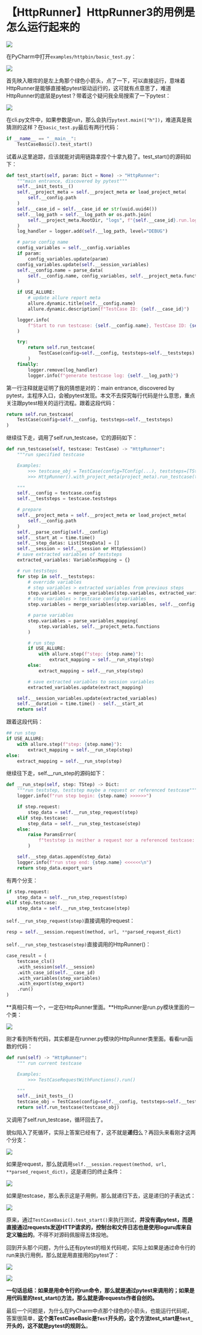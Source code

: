 # 【HttpRunner】HttpRunner3的用例是怎么运行起来的
![](../wanggang.png)

在PyCharm中打开`examples/httpbin/basic_test.py`：

![](008003-【HttpRunner】HttpRunner3的用例是怎么运行起来的/image-20220117193731185.png)

首先映入眼帘的是左上角那个绿色小箭头，点了一下，可以直接运行，意味着HttpRunner是能够直接被pytest驱动运行的，这可就有点意思了，难道HttpRunner的底层是pytest？带着这个疑问我全局搜索了一下pytest：

![](008003-【HttpRunner】HttpRunner3的用例是怎么运行起来的/image-20220117194052189.png)

在cli.py文件中，如果参数是run，那么会执行`pytest.main(["h"])`，难道真是我猜测的这样？在`basic_test.py`最后有两行代码：

```python
if __name__ == "__main__":
    TestCaseBasic().test_start()
```

试着从这里追踪，应该就能对调用链路拿捏个十拿九稳了。test_start()的源码如下：

```python
def test_start(self, param: Dict = None) -> "HttpRunner":
    """main entrance, discovered by pytest"""
    self.__init_tests__()
    self.__project_meta = self.__project_meta or load_project_meta(
        self.__config.path
    )
    self.__case_id = self.__case_id or str(uuid.uuid4())
    self.__log_path = self.__log_path or os.path.join(
        self.__project_meta.RootDir, "logs", f"{self.__case_id}.run.log"
    )
    log_handler = logger.add(self.__log_path, level="DEBUG")

    # parse config name
    config_variables = self.__config.variables
    if param:
        config_variables.update(param)
    config_variables.update(self.__session_variables)
    self.__config.name = parse_data(
        self.__config.name, config_variables, self.__project_meta.functions
    )

    if USE_ALLURE:
        # update allure report meta
        allure.dynamic.title(self.__config.name)
        allure.dynamic.description(f"TestCase ID: {self.__case_id}")

    logger.info(
        f"Start to run testcase: {self.__config.name}, TestCase ID: {self.__case_id}"
    )

    try:
        return self.run_testcase(
            TestCase(config=self.__config, teststeps=self.__teststeps)
        )
    finally:
        logger.remove(log_handler)
        logger.info(f"generate testcase log: {self.__log_path}")

```

第一行注释就是证明了我的猜想是对的：main entrance, discovered by pytest，主程序入口，会被pytest发现。本文不去探究每行代码是什么意思，重点关注跟pytest相关的运行流程。跟着这段代码：

```python
return self.run_testcase(
    TestCase(config=self.__config, teststeps=self.__teststeps)
)
```

继续往下走，调用了self.run_testcase，它的源码如下：

```python
def run_testcase(self, testcase: TestCase) -> "HttpRunner":
    """run specified testcase

    Examples:
        >>> testcase_obj = TestCase(config=TConfig(...), teststeps=[TStep(...)])
        >>> HttpRunner().with_project_meta(project_meta).run_testcase(testcase_obj)

    """
    self.__config = testcase.config
    self.__teststeps = testcase.teststeps

    # prepare
    self.__project_meta = self.__project_meta or load_project_meta(
        self.__config.path
    )
    self.__parse_config(self.__config)
    self.__start_at = time.time()
    self.__step_datas: List[StepData] = []
    self.__session = self.__session or HttpSession()
    # save extracted variables of teststeps
    extracted_variables: VariablesMapping = {}

    # run teststeps
    for step in self.__teststeps:
        # override variables
        # step variables > extracted variables from previous steps
        step.variables = merge_variables(step.variables, extracted_variables)
        # step variables > testcase config variables
        step.variables = merge_variables(step.variables, self.__config.variables)

        # parse variables
        step.variables = parse_variables_mapping(
            step.variables, self.__project_meta.functions
        )

        # run step
        if USE_ALLURE:
            with allure.step(f"step: {step.name}"):
                extract_mapping = self.__run_step(step)
        else:
            extract_mapping = self.__run_step(step)

        # save extracted variables to session variables
        extracted_variables.update(extract_mapping)

    self.__session_variables.update(extracted_variables)
    self.__duration = time.time() - self.__start_at
    return self
```

跟着这段代码：

```python
## run step
if USE_ALLURE:
    with allure.step(f"step: {step.name}"):
        extract_mapping = self.__run_step(step)
else:
    extract_mapping = self.__run_step(step)
```

继续往下走，self.__run_step的源码如下：

```python
def __run_step(self, step: TStep) -> Dict:
    """run teststep, teststep maybe a request or referenced testcase"""
    logger.info(f"run step begin: {step.name} >>>>>>")

    if step.request:
        step_data = self.__run_step_request(step)
    elif step.testcase:
        step_data = self.__run_step_testcase(step)
    else:
        raise ParamsError(
            f"teststep is neither a request nor a referenced testcase: {step.dict()}"
        )

    self.__step_datas.append(step_data)
    logger.info(f"run step end: {step.name} <<<<<<\n")
    return step_data.export_vars
```

有两个分支：

```python
if step.request:
    step_data = self.__run_step_request(step)
elif step.testcase:
    step_data = self.__run_step_testcase(step)
```

`self.__run_step_request(step)`直接调用的request：

```python
resp = self.__session.request(method, url, **parsed_request_dict)
```

`self.__run_step_testcase(step)`直接调用的HttpRunner()：

```python
case_result = (
    testcase_cls()
    .with_session(self.__session)
    .with_case_id(self.__case_id)
    .with_variables(step_variables)
    .with_export(step_export)
    .run()
)
```

**真相只有一个，一定在HttpRunner里面。**HttpRunner是run.py模块里面的一个类：

![](008003-【HttpRunner】HttpRunner3的用例是怎么运行起来的/image-20220117203536198.png)

刚才看到所有代码，其实都是在runner.py模块的HttpRunner类里面。看看run函数的代码：

```python
def run(self) -> "HttpRunner":
    """ run current testcase

    Examples:
        >>> TestCaseRequestWithFunctions().run()

    """
    self.__init_tests__()
    testcase_obj = TestCase(config=self.__config, teststeps=self.__teststeps)
    return self.run_testcase(testcase_obj)
```

又调用了self.run_testcase，循环回去了。

貌似陷入了死循环，实际上答案已经有了，这不就是**递归**么？再回头来看刚才这两个分支：

![](008003-【HttpRunner】HttpRunner3的用例是怎么运行起来的/image-20220117211717252.png)

如果是request，那么就调用`self.__session.request(method, url, **parsed_request_dict)`，这是递归的终止条件：

![](008003-【HttpRunner】HttpRunner3的用例是怎么运行起来的/image-20220117211746802.png)

如果是testcase，那么表示这是子用例，那么就递归下去，这是递归的子表达式：

![](008003-【HttpRunner】HttpRunner3的用例是怎么运行起来的/image-20220117211917991.png)

原来，通过`TestCaseBasic().test_start()`来执行测试，**并没有调pytest，而是直接通过requests发送HTTP请求的，控制台和文件日志也是使用loguru库来自定义输出的**。不得不对源码佩服得五体投地。

回到开头那个问题，为什么还有pytest的相关代码呢，实际上如果是通过命令行的run来执行用例，那么就是用直接用的pytest了：

![](008003-【HttpRunner】HttpRunner3的用例是怎么运行起来的/image-20220117212644290.png)

![](008003-【HttpRunner】HttpRunner3的用例是怎么运行起来的/image-20220117212709211.png)

**一句话总结：如果是用命令行的run命令，那么就是通过pytest来调用的；如果是用代码里的test_start()方法，那么就是调requests作者自创的。**

最后一个问题是，为什么在PyCharm中点那个绿色的小箭头，也能运行代码呢，答案很简单，**这个类TestCaseBasic是`Test`开头的，这个方法test_start是`test_`开头的，这不就是pytest的规则么**。

